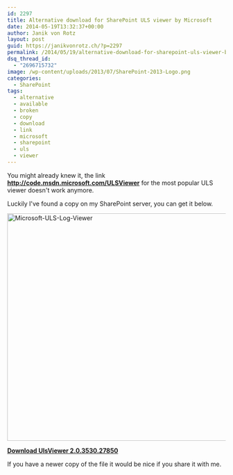 ```yaml
---
id: 2297
title: Alternative download for SharePoint ULS viewer by Microsoft
date: 2014-05-19T13:32:37+00:00
author: Janik von Rotz
layout: post
guid: https://janikvonrotz.ch/?p=2297
permalink: /2014/05/19/alternative-download-for-sharepoint-uls-viewer-by-microsoft/
dsq_thread_id:
  - "2696715732"
image: /wp-content/uploads/2013/07/SharePoint-2013-Logo.png
categories:
  - SharePoint
tags:
  - alternative
  - available
  - broken
  - copy
  - download
  - link
  - microsoft
  - sharepoint
  - uls
  - viewer
---
```

You might already knew it, the link **http://code.msdn.microsoft.com/ULSViewer** for the most popular ULS viewer doesn't work anymore.

Luckily I've found a copy on my SharePoint server, you can get it below.

<img src="https://janikvonrotz.ch/wp-content/uploads/2014/05/Microsoft-ULS-Log-Viewer.png" alt="Microsoft-ULS-Log-Viewer" width="946" height="524" class="aligncenter size-full wp-image-2300" />

[**Download UlsViewer 2.0.3530.27850**](https://janikvonrotz.ch/wp-content/uploads/2014/05/UlsViewer-2.0.3530.27850.zip)

If you have a newer copy of the file it would be nice if you share it with me.